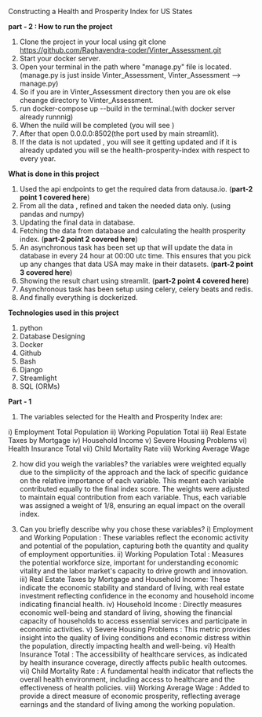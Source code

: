 Constructing a Health and Prosperity Index for US States

**part - 2 : How to run the project**
1. Clone the project in your local using git clone https://github.com/Raghavendra-coder/Vinter_Assessment.git
2. Start your docker server.
3. Open your terminal in the path where "manage.py" file is located. (manage.py is just inside Vinter_Assessment, Vinter_Assessment --> manage.py)
4. So if you are in Vinter_Assessment directory then you are ok else cheange directory to Vinter_Assessment.
5. run docker-compose up --build in the terminal.(with docker server already runnnig)
6. When the nuild will be completed (you will see )
7. After that open 0.0.0.0:8502(the port used by main streamlit).
8. If the data is not updated , you will see it getting updated and if it is already updated you will se the health-prosperity-index with respect to every year.



**What is done in this project**
1. Used the api endpoints to get the required data from datausa.io. (**part-2 point 1 covered here**)
2. From all the data , refined and taken the needed data only. (using pandas and numpy)
3. Updating the final data in database.
4. Fetching the data from database and calculating the health prosperity index. (**part-2 point 2 covered here**)
5. An asynchronous task has been set up that will update the data in database in every 24 hour at 00:00 utc time. This ensures that you pick up any changes that data 
USA may make in their datasets. (**part-2 point 3 covered here**)
6. Showing the result chart using streamlit. (**part-2 point 4 covered here**)
7. Asynchronous task has been setup using celery, celery beats and redis.
8. And finally everything is dockerized.



**Technologies used in this project**
1. python
2. Database Designing
3. Docker
4. Github
5. Bash
6. Django
7. Streamlight
8. SQL (ORMs)


**Part - 1**
1. The variables selected for the Health and Prosperity Index are:

  i) Employment Total Population
  ii) Working Population Total
  iii) Real Estate Taxes by Mortgage
  iv) Household Income
  v) Severe Housing Problems
  vi) Health Insurance Total
  vii) Child Mortality Rate
  viii) Working Average Wage

2. how did you weigh the variables?
   the variables were weighted equally due to the simplicity of the approach
   and the lack of specific guidance on the relative importance of each variable.
   This meant each variable contributed equally to the final index score. 
   The weights were adjusted to maintain equal contribution from each variable.
   Thus, each variable was assigned a weight of 1/8, ensuring an equal impact on the overall index.

3. Can you briefly describe why you chose these variables?
  i) Employment and Working Population : These variables reflect the economic activity and potential of the population, capturing both the quantity and quality of employment opportunities.
  ii) Working Population Total : Measures the potential workforce size, important for understanding economic vitality and the labor market's capacity to drive growth and innovation.
  iii) Real Estate Taxes by Mortgage and Household Income: These indicate the economic stability and standard of living, with real estate investment reflecting confidence in the economy and household income indicating financial health.
  iv) Household Income : Directly measures economic well-being and standard of living, showing the financial capacity of households to access essential services and participate in economic activities.
  v) Severe Housing Problems : This metric provides insight into the quality of living conditions and economic distress within the population, directly impacting health and well-being.
  vi) Health Insurance Total : The accessibility of healthcare services, as indicated by health insurance coverage, directly affects public health outcomes.
  vii) Child Mortality Rate : A fundamental health indicator that reflects the overall health environment, including access to healthcare and the effectiveness of health policies.
  viii) Working Average Wage : Added to provide a direct measure of economic prosperity, reflecting average earnings and the standard of living among the working population.
